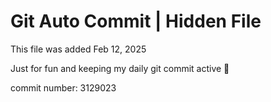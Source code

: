 # Git Auto Commit | Hidden File

This file was added Feb 12, 2025

Just for fun and keeping my daily git commit active 🤪

commit number: 3129023
